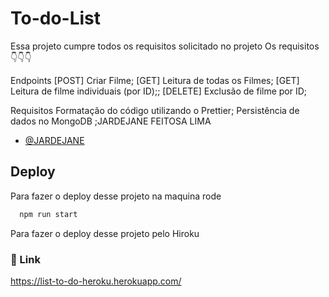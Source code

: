 
# To-do-List

Essa projeto cumpre todos os requisitos solicitado no projeto
Os requisitos 👇👇👇

Endpoints
[POST] Criar Filme;
[GET] Leitura de todas os Filmes;
[GET] Leitura de filme individuais (por ID);;
[DELETE] Exclusão de filme por ID;

Requisitos
Formatação do código utilizando o Prettier;
Persistência de dados no MongoDB ;JARDEJANE FEITOSA LIMA

- [@JARDEJANE](https://github.com/Jardejane)


## Deploy

Para fazer o deploy desse projeto na maquina rode

```bash
  npm run start
```
 
Para fazer o deploy desse projeto pelo Hiroku
### 🔗 Link
https://list-to-do-heroku.herokuapp.com/
